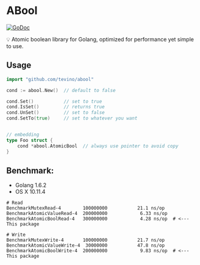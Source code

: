 # ABool
[![GoDoc](https://godoc.org/github.com/tevino/abool?status.svg)](https://godoc.org/github.com/tevino/abool)

:bulb: Atomic boolean library for Golang, optimized for performance yet simple to use.

## Usage

```go
import "github.com/tevino/abool"

cond := abool.New()  // default to false

cond.Set()           // set to true
cond.IsSet()         // returns true
cond.UnSet()         // set to false
cond.SetTo(true)     // set to whatever you want


// embedding
type Foo struct {
    cond *abool.AtomicBool  // always use pointer to avoid copy
}
```

## Benchmark:

- Golang 1.6.2
- OS X 10.11.4

```shell
# Read
BenchmarkMutexRead-4       	100000000	        21.1 ns/op
BenchmarkAtomicValueRead-4 	200000000	         6.33 ns/op
BenchmarkAtomicBoolRead-4  	300000000	         4.28 ns/op  # <--- This package

# Write
BenchmarkMutexWrite-4      	100000000	        21.7 ns/op
BenchmarkAtomicValueWrite-4	 30000000	        47.8 ns/op
BenchmarkAtomicBoolWrite-4 	200000000	         9.83 ns/op  # <--- This package
```

